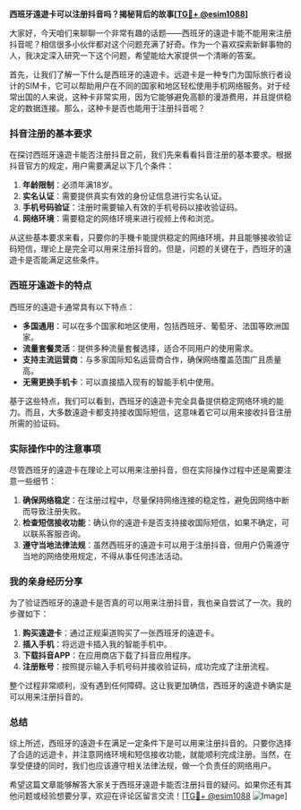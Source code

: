 **西班牙遠遊卡可以注册抖音吗？揭秘背后的故事[[TG💪+ @esim1088](https://t.me/s/esim1088)]**

大家好，今天咱们来聊聊一个非常有趣的话题——西班牙的遠遊卡能不能用来注册抖音呢？相信很多小伙伴都对这个问题充满了好奇。作为一个喜欢探索新鲜事物的人，我决定深入研究一下这个问题，希望能给大家提供一个清晰的答案。

首先，让我们了解一下什么是西班牙的遠遊卡。远遊卡是一种专门为国际旅行者设计的SIM卡，它可以帮助用户在不同的国家和地区轻松使用手机网络服务。对于经常出国的人来说，这种卡非常实用，因为它能够避免高额的漫游费用，并且提供稳定的数据连接。那么，这种卡是否也能用于注册抖音呢？

### 抖音注册的基本要求

在探讨西班牙遠遊卡能否注册抖音之前，我们先来看看抖音注册的基本要求。根据抖音官方的规定，用户需要满足以下几个条件：

1. **年龄限制**：必须年满18岁。
2. **实名认证**：需要提供真实有效的身份证信息进行实名认证。
3. **手机号码验证**：注册时需要输入有效的手机号码以接收验证码。
4. **网络环境**：需要稳定的网络环境来进行视频上传和浏览。

从这些基本要求来看，只要你的手機卡能提供稳定的网络环境，并且能够接收验证码短信，理论上是完全可以用来注册抖音的。但是，问题的关键在于，西班牙的遠遊卡是否能满足这些条件。

### 西班牙遠遊卡的特点

西班牙的遠遊卡通常具有以下特点：

- **多国通用**：可以在多个国家和地区使用，包括西班牙、葡萄牙、法国等欧洲国家。
- **流量套餐灵活**：提供多种流量套餐选择，适合不同用户的使用需求。
- **支持主流运营商**：与多家国际知名运营商合作，确保网络覆盖范围广且质量高。
- **无需更换手机卡**：可以直接插入现有的智能手机中使用。

基于这些特点，我们可以看到，西班牙的遠遊卡完全具备提供稳定网络环境的能力。而且，大多数遠遊卡都支持接收国际短信，这意味着它可以用来接收抖音注册所需的验证码。

### 实际操作中的注意事项

尽管西班牙的遠遊卡在理论上可以用来注册抖音，但在实际操作过程中还是需要注意一些细节：

1. **确保网络稳定**：在注册过程中，尽量保持网络连接的稳定性，避免因网络中断而导致注册失败。
2. **检查短信接收功能**：确认你的遠遊卡是否支持接收国际短信，如果不确定，可以联系客服咨询。
3. **遵守当地法律法规**：虽然西班牙的遠遊卡可以用于注册抖音，但用户仍需遵守当地的网络使用规定，不得从事任何违法活动。

### 我的亲身经历分享

为了验证西班牙的遠遊卡是否真的可以用来注册抖音，我也亲自尝试了一次。我的步骤如下：

1. **购买遠遊卡**：通过正规渠道购买了一张西班牙的遠遊卡。
2. **插入手机**：将远遊卡插入我的智能手机中。
3. **下载抖音APP**：在应用商店下载了抖音应用程序。
4. **注册账号**：按照提示输入手机号码并接收验证码，成功完成了注册流程。

整个过程非常顺利，没有遇到任何障碍。这让我更加确信，西班牙的遠遊卡确实是可以用来注册抖音的。

### 总结

综上所述，西班牙的遠遊卡在满足一定条件下是可以用来注册抖音的。只要你选择了合适的远遊卡，并注意网络环境和短信接收功能，就能顺利完成注册。当然，在享受便捷的同时，我们也应该遵守相关法律法规，做一个负责任的网络用户。

希望这篇文章能够解答大家关于西班牙遠遊卡能否注册抖音的疑问。如果你还有其他问题或经验想要分享，欢迎在评论区留言交流！[[TG💪+ @esim1088](https://t.me/s/esim1088) ![Image](https://i.postimg.cc/4NQfJmqS/Snipaste-2025-05-13-00-14-12.png)]